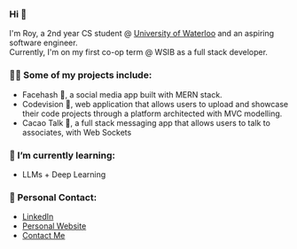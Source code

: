 ### Hi 👋

I'm Roy, a 2nd year CS student @ [University of Waterloo](https://uwaterloo.ca/about/) and an aspiring software engineer. <br>
Currently, I'm on my first co-op term @ WSIB as a full stack developer.

### 🧑‍💻 Some of my projects include:
- Facehash 💬, a social media app built with MERN stack.
- Codevision 👾, web application that allows users to upload and showcase their code projects through a platform architected with MVC modelling.
- Cacao Talk 🍬, a full stack messaging app that allows users to talk to associates, with Web Sockets

### 🌱 I’m currently learning:
- LLMs + Deep Learning

### 💌 Personal Contact: 
- [LinkedIn](https://www.linkedin.com/in/roychon)
- [Personal Website](https://roychon.github.io)
- [Contact Me](mailto:rchon@uwaterloo.ca)
